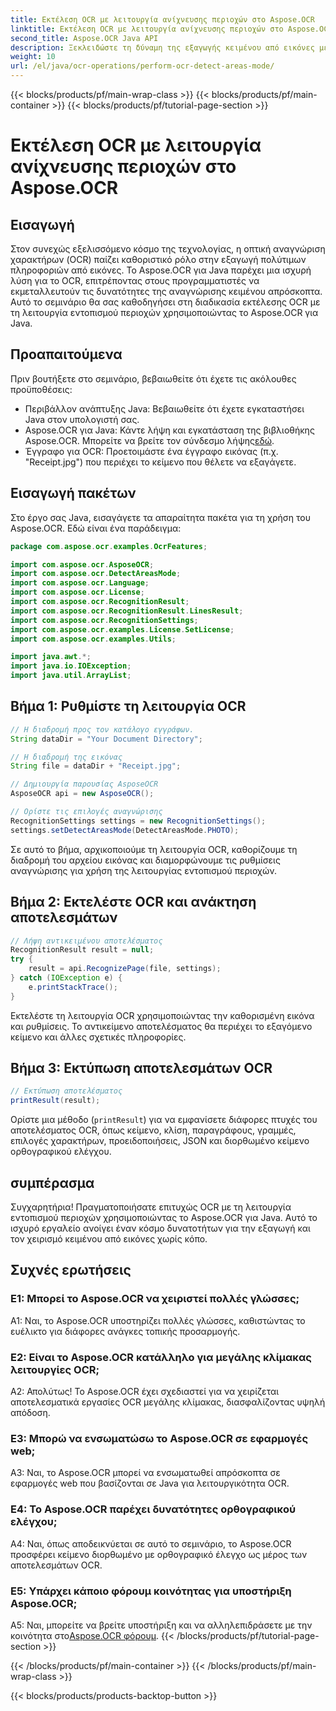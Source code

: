 ```yaml
---
title: Εκτέλεση OCR με λειτουργία ανίχνευσης περιοχών στο Aspose.OCR
linktitle: Εκτέλεση OCR με λειτουργία ανίχνευσης περιοχών στο Aspose.OCR
second_title: Aspose.OCR Java API
description: Ξεκλειδώστε τη δύναμη της εξαγωγής κειμένου από εικόνες με το Aspose.OCR για Java. Ένα ολοκληρωμένο σεμινάριο σχετικά με το OCR με τη λειτουργία εντοπισμού περιοχών.
weight: 10
url: /el/java/ocr-operations/perform-ocr-detect-areas-mode/
---
```


{{< blocks/products/pf/main-wrap-class >}}
{{< blocks/products/pf/main-container >}}
{{< blocks/products/pf/tutorial-page-section >}}

# Εκτέλεση OCR με λειτουργία ανίχνευσης περιοχών στο Aspose.OCR

## Εισαγωγή

Στον συνεχώς εξελισσόμενο κόσμο της τεχνολογίας, η οπτική αναγνώριση χαρακτήρων (OCR) παίζει καθοριστικό ρόλο στην εξαγωγή πολύτιμων πληροφοριών από εικόνες. Το Aspose.OCR για Java παρέχει μια ισχυρή λύση για το OCR, επιτρέποντας στους προγραμματιστές να εκμεταλλευτούν τις δυνατότητες της αναγνώρισης κειμένου απρόσκοπτα. Αυτό το σεμινάριο θα σας καθοδηγήσει στη διαδικασία εκτέλεσης OCR με τη λειτουργία εντοπισμού περιοχών χρησιμοποιώντας το Aspose.OCR για Java.

## Προαπαιτούμενα

Πριν βουτήξετε στο σεμινάριο, βεβαιωθείτε ότι έχετε τις ακόλουθες προϋποθέσεις:

- Περιβάλλον ανάπτυξης Java: Βεβαιωθείτε ότι έχετε εγκαταστήσει Java στον υπολογιστή σας.
-  Aspose.OCR για Java: Κάντε λήψη και εγκατάσταση της βιβλιοθήκης Aspose.OCR. Μπορείτε να βρείτε τον σύνδεσμο λήψης[εδώ](https://releases.aspose.com/ocr/java/).
- Έγγραφο για OCR: Προετοιμάστε ένα έγγραφο εικόνας (π.χ. "Receipt.jpg") που περιέχει το κείμενο που θέλετε να εξαγάγετε.

## Εισαγωγή πακέτων

Στο έργο σας Java, εισαγάγετε τα απαραίτητα πακέτα για τη χρήση του Aspose.OCR. Εδώ είναι ένα παράδειγμα:

```java
package com.aspose.ocr.examples.OcrFeatures;

import com.aspose.ocr.AsposeOCR;
import com.aspose.ocr.DetectAreasMode;
import com.aspose.ocr.Language;
import com.aspose.ocr.License;
import com.aspose.ocr.RecognitionResult;
import com.aspose.ocr.RecognitionResult.LinesResult;
import com.aspose.ocr.RecognitionSettings;
import com.aspose.ocr.examples.License.SetLicense;
import com.aspose.ocr.examples.Utils;

import java.awt.*;
import java.io.IOException;
import java.util.ArrayList;
```

## Βήμα 1: Ρυθμίστε τη λειτουργία OCR

```java
// Η διαδρομή προς τον κατάλογο εγγράφων.
String dataDir = "Your Document Directory";

// Η διαδρομή της εικόνας
String file = dataDir + "Receipt.jpg";

// Δημιουργία παρουσίας AsposeOCR
AsposeOCR api = new AsposeOCR();

// Ορίστε τις επιλογές αναγνώρισης
RecognitionSettings settings = new RecognitionSettings();
settings.setDetectAreasMode(DetectAreasMode.PHOTO);
```

Σε αυτό το βήμα, αρχικοποιούμε τη λειτουργία OCR, καθορίζουμε τη διαδρομή του αρχείου εικόνας και διαμορφώνουμε τις ρυθμίσεις αναγνώρισης για χρήση της λειτουργίας εντοπισμού περιοχών.

## Βήμα 2: Εκτελέστε OCR και ανάκτηση αποτελεσμάτων

```java
// Λήψη αντικειμένου αποτελέσματος
RecognitionResult result = null;
try {
    result = api.RecognizePage(file, settings);
} catch (IOException e) {
    e.printStackTrace();
}
```

Εκτελέστε τη λειτουργία OCR χρησιμοποιώντας την καθορισμένη εικόνα και ρυθμίσεις. Το αντικείμενο αποτελέσματος θα περιέχει το εξαγόμενο κείμενο και άλλες σχετικές πληροφορίες.

## Βήμα 3: Εκτύπωση αποτελεσμάτων OCR

```java
// Εκτύπωση αποτελέσματος
printResult(result);
```

Ορίστε μια μέθοδο (`printResult`) για να εμφανίσετε διάφορες πτυχές του αποτελέσματος OCR, όπως κείμενο, κλίση, παραγράφους, γραμμές, επιλογές χαρακτήρων, προειδοποιήσεις, JSON και διορθωμένο κείμενο ορθογραφικού ελέγχου.

## συμπέρασμα

Συγχαρητήρια! Πραγματοποιήσατε επιτυχώς OCR με τη λειτουργία εντοπισμού περιοχών χρησιμοποιώντας το Aspose.OCR για Java. Αυτό το ισχυρό εργαλείο ανοίγει έναν κόσμο δυνατοτήτων για την εξαγωγή και τον χειρισμό κειμένου από εικόνες χωρίς κόπο.

## Συχνές ερωτήσεις

### Ε1: Μπορεί το Aspose.OCR να χειριστεί πολλές γλώσσες;

A1: Ναι, το Aspose.OCR υποστηρίζει πολλές γλώσσες, καθιστώντας το ευέλικτο για διάφορες ανάγκες τοπικής προσαρμογής.

### Ε2: Είναι το Aspose.OCR κατάλληλο για μεγάλης κλίμακας λειτουργίες OCR;

Α2: Απολύτως! Το Aspose.OCR έχει σχεδιαστεί για να χειρίζεται αποτελεσματικά εργασίες OCR μεγάλης κλίμακας, διασφαλίζοντας υψηλή απόδοση.

### Ε3: Μπορώ να ενσωματώσω το Aspose.OCR σε εφαρμογές web;

A3: Ναι, το Aspose.OCR μπορεί να ενσωματωθεί απρόσκοπτα σε εφαρμογές web που βασίζονται σε Java για λειτουργικότητα OCR.

### Ε4: Το Aspose.OCR παρέχει δυνατότητες ορθογραφικού ελέγχου;

A4: Ναι, όπως αποδεικνύεται σε αυτό το σεμινάριο, το Aspose.OCR προσφέρει κείμενο διορθωμένο με ορθογραφικό έλεγχο ως μέρος των αποτελεσμάτων OCR.

### Ε5: Υπάρχει κάποιο φόρουμ κοινότητας για υποστήριξη Aspose.OCR;

 A5: Ναι, μπορείτε να βρείτε υποστήριξη και να αλληλεπιδράσετε με την κοινότητα στο[Aspose.OCR φόρουμ](https://forum.aspose.com/c/ocr/16).
{{< /blocks/products/pf/tutorial-page-section >}}

{{< /blocks/products/pf/main-container >}}
{{< /blocks/products/pf/main-wrap-class >}}

{{< blocks/products/products-backtop-button >}}
